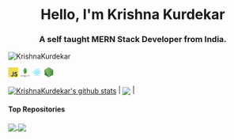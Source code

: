 <h1 align="center">Hello, I'm Krishna Kurdekar</h1>
<h3 align="center">A self taught MERN Stack Developer from India.</h3>

<p align="left"> <img src="https://komarev.com/ghpvc/?username=KrishnaKurdekar&label=Profile%20views&color=0e75b6&style=flat" alt="KrishnaKurdekar" /> </p>

<code><img height="20" alt="javascript" src="https://raw.githubusercontent.com/github/explore/80688e429a7d4ef2fca1e82350fe8e3517d3494d/topics/javascript/javascript.png"></code>
<code><img height="20" alt="mongodb" src="https://raw.githubusercontent.com/KrishnaKurdekar/KrishnaKurdekar/main/MongoDb.svg"></code>
<code><img height="20" alt="react" src="https://raw.githubusercontent.com/github/explore/80688e429a7d4ef2fca1e82350fe8e3517d3494d/topics/react/react.png"></code>
<code><img height="20" alt="nodejs" src="https://raw.githubusercontent.com/github/explore/80688e429a7d4ef2fca1e82350fe8e3517d3494d/topics/nodejs/nodejs.png"></code>    

<a href="https://github.com/KrishnaKurdekar"><img align="center" src="https://github-readme-stats.vercel.app/api?username=KrishnaKurdekar&show_icons=true&include_all_commits=true&theme=buefy&hide_border=true" alt="KrishnaKurdekar's github stats" /></a> | <a href="https://github.com/KrishnaKurdekar"><img align="center" src="https://github-readme-stats.vercel.app/api/top-langs/?username=KrishnaKurdekar&layout=compact&theme=buefy&hide_border=true" /></a> |

#### Top Repositories


<a href="https://github.com/KrishnaKurdekar/React-Spotify-Music-Player">
  <img align="center" src="https://github-readme-stats.vercel.app/api/pin/?username=KrishnaKurdekar&repo=React-Spotify-Music-Player" />
</a>
<a href="https://github.com/KrishnaKurdekar/JEWELARY-SHOP-MANAGEMENT-SYSTEM">
  <img align="center" src="https://github-readme-stats.vercel.app/api/pin/?username=KrishnaKurdekar&repo=JEWELARY-SHOP-MANAGEMENT-SYSTEM" />
</a>

<br />
<br />
